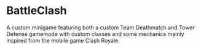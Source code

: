 # BattleClash
A custom minigame featuring both a custom Team Deathmatch and Tower Defense gamemode with custom classes and some mechanics mainly inspired from the mobile game Clash Royale.
